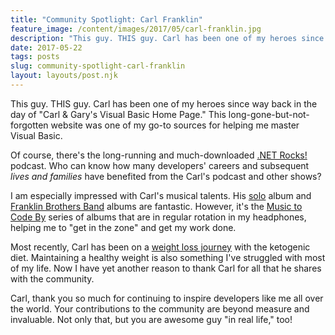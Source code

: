```yaml
---
title: "Community Spotlight: Carl Franklin"
feature_image: /content/images/2017/05/carl-franklin.jpg
description: "This guy. THIS guy. Carl has been one of my heroes since way back in the day of \"Carl & Gary's Visual Basic Home Page.\" This…"
date: 2017-05-22
tags: posts
slug: community-spotlight-carl-franklin
layout: layouts/post.njk
---
```


This guy. THIS guy. Carl has been one of my heroes since way back in the day of "Carl & Gary's Visual Basic Home Page." This long-gone-but-not-forgotten website was one of my go-to sources for helping me master Visual Basic.

Of course, there's the long-running and much-downloaded [.NET Rocks!](http://www.dotnetrocks.com/) podcast. Who can know how many developers' careers and subsequent _lives and families_ have benefited from the Carl's podcast and other shows?

I am especially impressed with Carl's musical talents. His [solo](http://carlfranklin.com/) album and [Franklin Brothers Band](http://franklinbrothersband.com/) albums are fantastic. However, it's the [Music to Code By](http://mtcb.pwop.com/) series of albums that are in regular rotation in my headphones, helping me to "get in the zone" and get my work done.

Most recently, Carl has been on a [weight loss journey](http://2ketodudes.com/) with the ketogenic diet. Maintaining a healthy weight is also something I've struggled with most of my life. Now I have yet another reason to thank Carl for all that he shares with the community.

Carl, thank you so much for continuing to inspire developers like me all over the world. Your contributions to the community are beyond measure and invaluable. Not only that, but you are awesome guy "in real life," too!
